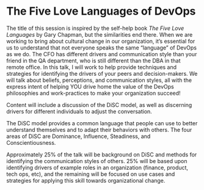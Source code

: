 # The Five Love Languages of DevOps

The title of this session is inspired by the self-help book _The Five Love Languages_ by Gary Chapman, but the similarities end there. When we are working to bring about cultural change in our organization, it’s essential for us to understand that not everyone speaks the same “language” of DevOps as we do. The CFO has different drivers and communication style than your friend in the QA department, who is still different than the DBA in that remote office. In this talk, I will work to help provide techniques and strategies for identifying the drivers of your peers and decision-makers. We will talk about beliefs, perceptions, and communication styles, all with the express intent of helping YOU drive home the value of the DevOps philosophies and work-practices to make your organization succeed!

Content will include a discussion of the DiSC model, as well as discerning drivers for different individuals to adjust the conversation.

The DiSC model provides a common language that people can use to better understand themselves and to adapt their behaviors with others. The four areas of DiSC are Dominance, Influence, Steadiness, and Conscientiousness.

Approximately 25% of the talk will be background on DiSC and methods for identifying the communication styles of others. 25% will be based upon identifying drivers of example roles in an organization (finance, product, tech ops, etc), and the remaining will be focused on use cases and strategies for applying this skill towards organizational change.
